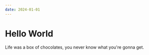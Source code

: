 ```yaml
---
date: 2024-01-01
---
```


# Hello World

Life was a box of chocolates, you never know what you're gonna get.
